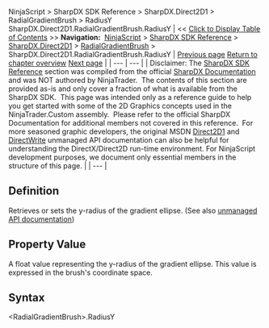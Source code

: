 ﻿
NinjaScript \> SharpDX SDK Reference \> SharpDX.Direct2D1 \> RadialGradientBrush \> RadiusY
SharpDX.Direct2D1\.RadialGradientBrush.RadiusY
| \<\< [Click to Display Table of Contents](sharpdx_direct2d1_radialgradientbrush_radiusy.md) \>\> **Navigation:**     [NinjaScript](ninjascript.md) \> [SharpDX SDK Reference](sharpdx_sdk_reference.md) \> [SharpDX.Direct2D1](sharpdx_direct2d1.md) \> [RadialGradientBrush](sharpdx_direct2d1_radialgradientbrush.md) \> SharpDX.Direct2D1\.RadialGradientBrush.RadiusY | [Previous page](sharpdx_direct2d1_radialgradientbrush_radiusx.md) [Return to chapter overview](sharpdx_direct2d1_radialgradientbrush.md) [Next page](sharpdx_direct2d1_radialgradientbrushproperties.md) |
| --- | --- |
| Disclaimer: The [SharpDX SDK Reference](sharpdx_sdk_reference.md) section was compiled from the official [SharpDX Documentation](http://sharpdx.org/) and was NOT authored by NinjaTrader.  The contents of this section are provided as\-is and only cover a fraction of what is available from the SharpDX SDK.  This page was intended only as a reference guide to help you get started with some of the 2D Graphics concepts used in the NinjaTrader.Custom assembly.  Please refer to the official SharpDX Documentation for additional members not covered in this reference.  For more seasoned graphic developers, the original MSDN [Direct2D1](https://msdn.microsoft.com/en-us/library/windows/desktop/dd370990.aspx) and [DirectWrite](https://msdn.microsoft.com/en-us/library/windows/desktop/dd368038.aspx) unmanaged API documentation can also be helpful for understanding the DirectX/Direct2D run\-time environment. For NinjaScript development purposes, we document only essential members in the structure of this page. |
| --- |

## Definition
Retrieves or sets the y\-radius of the gradient ellipse. 
(See also [unmanaged API documentation](https://msdn.microsoft.com/en-us/library/dd371544(v=vs.85).aspx))
 
## Property Value
A float value representing the y\-radius of the gradient ellipse. This value is expressed in the brush's coordinate space.
 
## Syntax
\<RadialGradientBrush\>.RadiusY
